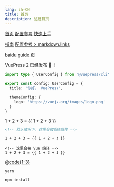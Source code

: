 ```yaml
---
lang: zh-CN
title: 首页
description: 这是首页
---
```


<!-- 相对路径 -->

[首页](../README.md)
[配置参考](./guide/start.md)
[快速上手](./getting-started.md)

<!-- 绝对路径 -->

[指南](/guide/start.md)
[配置参考 > markdown.links](/zh/reference/config.md#links)

<!-- URL -->

[baidu](https://www.baidu.com)
[guide 页](./guide/start.md)

VuePress 2 已经发布 :tada: ！

```ts
import type { UserConfig } from '@vuepress/cli'

export const config: UserConfig = {
  title: '你好， VuePress',

  themeConfig: {
    logo: 'https://vuejs.org/images/logo.png'
  }
}
```

1 + 2 + 3 = {{ 1 + 2 + 3 }}

```md
<!-- 默认情况下，这里会被保持原样 -->

1 + 2 + 3 = {{ 1 + 2 + 3 }}
```

```md:no-v-pre
<!-- 这里会被 Vue 编译 -->
1 + 2 + 3 = {{ 1 + 2 + 3 }}
```

@[code{1-3}](./test/index.js)

<Badge text="演示" />

<CodeGroup>
  <CodeGroupItem title="YARN">

```bash:no-line-numbers
yarn
```

  </CodeGroupItem>

  <CodeGroupItem title="NPM" active>

```bash:no-line-numbers
npm install
```

  </CodeGroupItem>
</CodeGroup>
